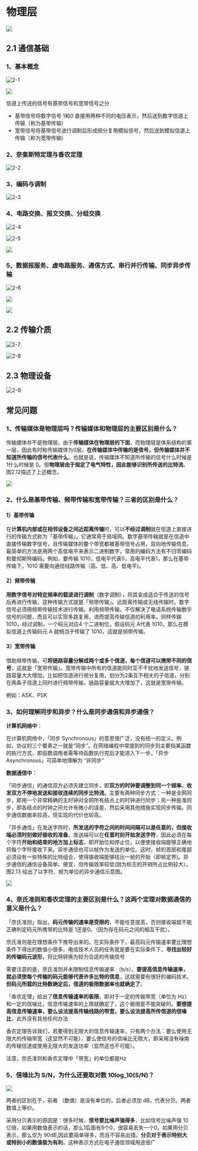# 物理层

![](./doc/2-17.png)

## 2.1 通信基础

### 1、基本概念

![2-1](./doc/2-1.png)

![](./doc/2-10.png)

信道上传送的信号有基带信号和宽带信号之分

- 基带信号将数字信号 1和0 直接用两种不同的电压表示，然后送到数字信道上传输（称为基带传输）
- 宽带信号将基带信号进行调制后形成频分复用模拟信号，然后送到模拟信道上传输（称为宽带传输）

### 2、奈奎斯特定理与香农定理

![2-2](./doc/2-2.png)

### 3、编码与调制

![2-3](./doc/2-3.png)

### 4、电路交换、报文交换、分组交换

![2-4](./doc/2-4.png)

![2-5](./doc/2-5.png)

![](./doc/2-11.png)

### 5、数据报服务、虚电路服务、通信方式、串行并行传输、同步异步传输

![2-6](./doc/2-6.png)

![](./doc/2-12.png)

![](./doc/2-13.png)

## 2.2 传输介质

![2-7](./doc/2-7.png)

![2-8](./doc/2-8.png)

## 2.3 物理设备

![2-9](./doc/2-9.png)

## 常见问题

### 1、传输媒体是物理层吗？传输媒体和物理层的主要区别是什么？

传输媒体并不是物理层。由于**传输媒体在物理层的下面**，而物理层是体系结构的第一层，因此有时称传输媒体为0层。**在传输媒体中传输的是信号，但传输媒体并不知道所传输的信号代表什么**。也就是说，传输媒体不知道所传输的信号什么时候是1什么时候是 0。但**物理层由于规定了电气特性，因此能够识别所传送的比特流**。图2.12描述了上述概念。

![](./doc/2-14.png)

### 2、什么是基带传输、频带传输和宽带传输？三者的区别是什么？

#### 1）基带传输

在**计算机内部或在相邻设备之间近距离传输**时，可以**不经过调制**就在信道上直接进行的传输方式称为「基带传输」。它通常用于局域网。数字基带传输就是在信道中直接传输数字信号，且传输媒体的鳖个带宽都被基带信号占用，双向地传输信息。最简单的方法是用两个高低电平来表示二进制数字，常用的编码方法有不归零编码和曼彻斯特编码。例如，要传输 1010，低电平代表0，高电平代表1，那么在基带传输下，1010 需要向通信线路传输（高、低、高、低电平)。

#### 2）频带传输

**用数字信号对特定频率的载波进行调制**（数字调制），将其变成适合于传送的信号后再进行传输，这种传输方式就是「频带传输」。远距离传输或无线传输时，数字信号必须用频带传输技术进行传输。利用频带传输，不仅解决了电话系统传输数宇信号的问题，而且可以实现多路复用，进而提高传输信道的利用率。同样传输 1010，经过调制，一个码元对应4 个二进制位，假设码元 A代表 1010，那么在模拟信道上传输码元 A 就相当于传输了 1010，这就是频带传输。

#### 3）宽带传输

借助频带传输，可**将链路容量分解成两个或多个信道，每个信道可以携带不同的信号**，这就是「宽带传输」。宽带传输中所有的信道能同时互不干扰地发送信号，链路容量大大增加。比如把信道进行频分复用，划分为2条互不相关的子信道，分别在两条子信道上同时进行频带传输，链路容量就大大增加了，这就是宽带传输。

例如：ASK、PSK

### 3、如何理解同步和异步？什么是同步通信和异步通信？

**计算机网络中**：

在计算机网络中，「同步 Synchronous」的意思很广泛，没有统一的定义。例如，协议的三个要素之一就是“同步”。在网络编程中常提到的同步则主要指某函数的执行方式，即函数调用者需等待函数执行完后才能进入下一步。「异步 Asynchronous」可简单地理解为 “非同步”

**数据通信中**：

「同步通信」的通信双方必须先建立同步，即**双方的时钟要调整到同一个频率**。**收发双方不停地发送和接收连续的同步比特流**。主要有两种同步方式：一种是全网同步，即用一个非常精确的主时钟对全网所有结点上的时钟进行同步；另一种是准同步，即各结点的时钟之间允许有微小的误差，然后采用其他措施实现同步传输。同步通信数据率较高，但实现的代价也较高。

「异步通信」在发送字符时，**所发送的字符之间的时间间隔可以是任意的，但接收端必须时刻做好接收的准备**。发送端可以在**任意时刻开始发送字符**，因此必须在每个字符**开始和结束的地方加上标志**，即开始位和停止位，以便使接收端能够正确地将每个字符接收下来。异步通信也可以帧作为发送的单位。这时，帧的首部和尾部必须设有一些特殊的比特组合，使得接收端能够找出一帧的开始（即帧定界)。异步通信的通信设备简单、便宜，但传输效率较低(因为标志的开销所占比例较大）。图2.13 给出了以字符、帧为单位的异步通信示意图。

![](./doc/2-15.png)

### 4、奈氏准则和香农定理的主要区别是什么？这两个定理对数据通信的意义是什么？

「奈氏准则」指出，**码元传输的速率是受限的**，不能任意提高，否则接收端就不能正确判定码元所携带的比特是 1还是0。（因为存在码元之间的相互干扰）。

奈氏准则是在理想条件下推导出来的。在实际条件下，最高码元传输速率要比理想条件下得出的数值小很多。电信技术人员的任务就是要在实际条件下，**寻找出较好的传输码元波形**，将比特转换为较为合适的传输信号

需要注意的是，奈氏准则并未限制信息传输速率 （b/s）。**要提高信息传输速率，就必须使每个传输的码元能够代表许多比特的信息**，这就需要有很好的编码技术。**但码元所载的比特数确定后，信道的极限数据率也就确定了**。

「香农定理」给出了**信息传输速率的极限**，即对于一定的传输带宽（单位为 Hz）和一定的信噪比，信息传输速率的上限就确定了，这个极限是不能突破的。**要想提高信息传输速率，要么设法提高传输线路的带宽，要么设法提高所传信道的信噪比**，此外没有其他任何办法

香农定理告诉我们，若要得到无限大的信息传输速率，只有两个办法：要么使用无限大的传输带宽（这显然不可能），要么使信号的信噪比无限大，即采用没有噪南的传输信道或使用无限大的发送功率（显然这也不可能）。

注意，奈氏准则和香农定理中「带宽」的单位都是Hz

### 5、信噪比为 S/N，为什么还要取对数 10log_10(S/N)？

![](./doc/2-16.png)

两者的区别在于，前者 （数值）是没有单位的，后者必须加 dB，代表分贝。两者数值上等价。

采用分贝表示的原因是：很多时候，**信号要比噪声强得多**，比如信号比噪声强 10 亿倍，如果用数值表示的话，那么1后面有9个0，很容易丢失一个0。如果用分贝表示，那么仅为 90dB,因此要简单得多，而且不容易出错。**分贝对于表示特别大或特别小的数值极为有利**，这种表示方式在电子通信领域用途很广
